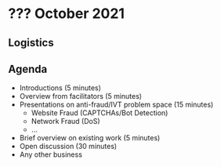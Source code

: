 # ??? October 2021

## Logistics

## Agenda

* Introductions (5 minutes)
* Overview from facilitators (5 minutes)
* Presentations on anti-fraud/IVT problem space (15 minutes)
  * Website Fraud (CAPTCHAs/Bot Detection) 
  * Network Fraud (DoS)
  * ...
* Brief overview on existing work (5 minutes)
* Open discussion (30 minutes)
* Any other business